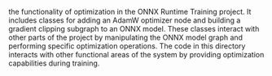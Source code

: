the functionality of optimization in the ONNX Runtime Training project. It includes classes for adding an AdamW optimizer node and building a gradient clipping subgraph to an ONNX model. These classes interact with other parts of the project by manipulating the ONNX model graph and performing specific optimization operations. The code in this directory interacts with other functional areas of the system by providing optimization capabilities during training.